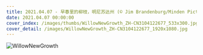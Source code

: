 ```yaml
---
title: 2021.04.07 - 早春里的柳枝，明尼苏达州 (© Jim Brandenburg/Minden Pictures)
date: 2021.04.07 00:00:00
cover_index: /images/thumbs/WillowNewGrowth_ZH-CN3104122677_533x300.jpg
cover_detail: /images/WillowNewGrowth_ZH-CN3104122677_1920x1080.jpg
---
```


![WillowNewGrowth](/images/WillowNewGrowth_ZH-CN3104122677_1920x1080.jpg)
